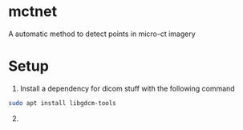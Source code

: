 # mctnet
A automatic method to detect points in micro-ct imagery 

# Setup
1. Install a dependency for dicom stuff with the following command
``` bash
sudo apt install libgdcm-tools
```
2. 